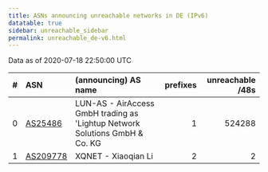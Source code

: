 ```yaml
---
title: ASNs announcing unreachable networks in DE (IPv6)
datatable: true
sidebar: unreachable_sidebar
permalink: unreachable_de-v6.html
---
```


Data as of 2020-07-18 22:50:00 UTC


<div class="datatable-begin"></div>

|   # | ASN                                      | (announcing) AS name                                                            |   prefixes |   unreachable /48s |
|----:|:-----------------------------------------|:--------------------------------------------------------------------------------|-----------:|-------------------:|
|   0 | [AS25486](unreachable_AS25486-v6.html)   | LUN-AS - AirAccess GmbH trading as 'Lightup Network Solutions GmbH &amp; Co. KG |          1 |             524288 |
|   1 | [AS209778](unreachable_AS209778-v6.html) | XQNET - Xiaoqian Li                                                             |          2 |                  2 |

<div class="datatable-end"></div>